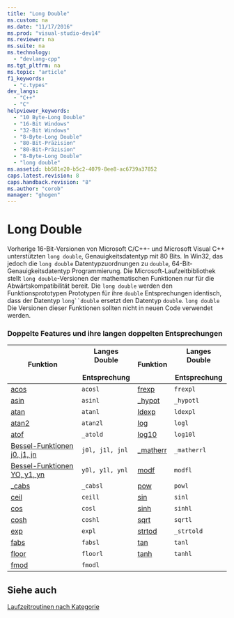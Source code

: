 ```yaml
---
title: "Long Double"
ms.custom: na
ms.date: "11/17/2016"
ms.prod: "visual-studio-dev14"
ms.reviewer: na
ms.suite: na
ms.technology: 
  - "devlang-cpp"
ms.tgt_pltfrm: na
ms.topic: "article"
f1_keywords: 
  - "c.types"
dev_langs: 
  - "C++"
  - "C"
helpviewer_keywords: 
  - "10 Byte-Long Double"
  - "16-Bit Windows"
  - "32-Bit Windows"
  - "8-Byte-Long Double"
  - "80-Bit-Präzision"
  - "80-Bit-Präzision"
  - "8-Byte-Long Double"
  - "long double"
ms.assetid: bb581e20-b5c2-4079-8ee8-ac6739a37852
caps.latest.revision: 8
caps.handback.revision: "8"
ms.author: "corob"
manager: "ghogen"
---
```

# Long Double
Vorherige 16\-Bit\-Versionen von Microsoft C\/C\+\+\- und Microsoft Visual C\+\+ unterstützten `long double`, Genauigkeitsdatentyp mit 80 Bits.  In Win32, das jedoch die `long double` Datentypzuordnungen zu `double`, 64\-Bit\-Genauigkeitsdatentyp Programmierung.  Die Microsoft\-Laufzeitbibliothek stellt `long double`\-Versionen der mathematischen Funktionen nur für die Abwärtskompatibilität bereit.  Die `long double` werden den Funktionsprototypen Prototypen für ihre `double` Entsprechungen identisch, dass der Datentyp `long``double` ersetzt den Datentyp `double`.  `long double` Die Versionen dieser Funktionen sollten nicht in neuen Code verwendet werden.  
  
### Doppelte Features und ihre langen doppelten Entsprechungen  
  
|Funktion|Langes Double<br /><br /> Entsprechung|Funktion|Langes Double<br /><br /> Entsprechung|  
|--------------|------------------------------------|--------------|------------------------------------|  
|[acos](../c-runtime-library/reference/acos-acosf-acosl.md)|`acosl`|[frexp](../c-runtime-library/reference/frexp.md)|`frexpl`|  
|[asin](../c-runtime-library/reference/asin-asinf-asinl.md)|`asinl`|[\_hypot](../c-runtime-library/reference/hypot-hypotf-hypotl-hypot-hypotf-hypotl.md)|`_hypotl`|  
|[atan](../c-runtime-library/reference/atan-atanf-atanl-atan2-atan2f-atan2l.md)|`atanl`|[ldexp](../c-runtime-library/reference/ldexp.md)|`ldexpl`|  
|[atan2](../c-runtime-library/reference/atan-atanf-atanl-atan2-atan2f-atan2l.md)|`atan2l`|[log](../c-runtime-library/reference/log-logf-log10-log10f.md)|`logl`|  
|[atof](../c-runtime-library/reference/atof-atof-l-wtof-wtof-l.md)|`_atold`|[log10](../c-runtime-library/reference/log-logf-log10-log10f.md)|`log10l`|  
|[Bessel\-Funktionen j0, j1, jn](../misc/bessel-functions-j0-j1-jn.md)|`j0l, j1l, jnl`|[\_matherr](../c-runtime-library/reference/matherr.md)|`_matherrl`|  
|[Bessel\-Funktionen YO, y1, yn](../Topic/Bessel%20Functions:%20_y0,%20_y1,%20_yn.md)|`y0l, y1l, ynl`|[modf](../c-runtime-library/reference/modf-modff-modfl.md)|`modfl`|  
|[\_cabs](../c-runtime-library/reference/cabs.md)|`_cabsl`|[pow](../c-runtime-library/reference/pow-powf-powl.md)|`powl`|  
|[ceil](../c-runtime-library/reference/ceil-ceilf-ceill.md)|`ceill`|[sin](../c-runtime-library/reference/sin-sinf-sinl-sinh-sinhf-sinhl.md)|`sinl`|  
|[cos](../c-runtime-library/reference/cos-cosf-cosl-cosh-coshf-coshl.md)|`cosl`|[sinh](../c-runtime-library/reference/sin-sinf-sinl-sinh-sinhf-sinhl.md)|`sinhl`|  
|[cosh](../c-runtime-library/reference/cos-cosf-cosl-cosh-coshf-coshl.md)|`coshl`|[sqrt](../c-runtime-library/reference/sqrt-sqrtf-sqrtl.md)|`sqrtl`|  
|[exp](../c-runtime-library/reference/exp-expf.md)|`expl`|[strtod](../c-runtime-library/reference/strtod-strtod-l-wcstod-wcstod-l.md)|`_strtold`|  
|[fabs](../c-runtime-library/reference/fabs-fabsf-fabsl.md)|`fabsl`|[tan](../c-runtime-library/reference/tan-tanf-tanl-tanh-tanhf-tanhl.md)|`tanl`|  
|[floor](../c-runtime-library/reference/floor-floorf-floorl.md)|`floorl`|[tanh](../c-runtime-library/reference/tan-tanf-tanl-tanh-tanhf-tanhl.md)|`tanhl`|  
|[fmod](../c-runtime-library/reference/fmod-fmodf.md)|`fmodl`|||  
  
## Siehe auch  
 [Laufzeitroutinen nach Kategorie](../c-runtime-library/run-time-routines-by-category.md)